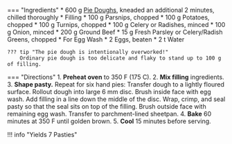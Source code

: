 === "Ingredients"
    * 600 g [Pie Doughs](../../dough/crusts/pie-crust.md), kneaded an additional 2 minutes, chilled thoroughly
    * Filling
        * 100 g Parsnips, chopped
        * 100 g Potatoes, chopped
        * 100 g Turnips, chopped
        * 100 g Celery or Radishes, minced
        * 100 g Onion, minced
        * 200 g Ground Beef
        * 15 g Fresh Parsley or Celery/Radish Greens, chopped
    * For Egg Wash
        * 2 Eggs, beaten
        * 2 t Water

    ??? tip "The pie dough is intentionally overworked!"
        Ordinary pie dough is too delicate and flaky to stand up to 100 g of filling.

=== "Directions"
    1. **Preheat oven** to 350 F (175 C).
    2. **Mix filling** ingredients.
    3. **Shape pasty.** Repeat for six hand pies: Transfer dough to a lightly floured surface. Rollout dough into large 6 mm disc. Brush inside face with egg wash. Add filling in a line down the middle of the disc. Wrap, crimp, and seal pasty so that the seal sits on top of the filling. Brush outside face with remaining egg wash. Transfer to parchment-lined sheetpan.
    4. **Bake** 60 minutes at 350 F until golden brown.
    5. **Cool** 15 minutes before serving.

!!! info "Yields 7 Pasties"

[^1]:
    King, Si, and Dave Myers. ["Cornish Pasty."](https://www.hairybikers.com/recipes/view/cornish-pasty) *Hairy Bikers.* December 2015.
[^2]:
    Mitzewich, John. ["The Cornish Pasty – Going to Fall Down a Mineshaft? This is the Meat Pie For You!"](https://foodwishes.blogspot.com/2014/12/the-cornish-pasty-if-youre-going-to.html) *Food Wishes.* 15 December 2015.
